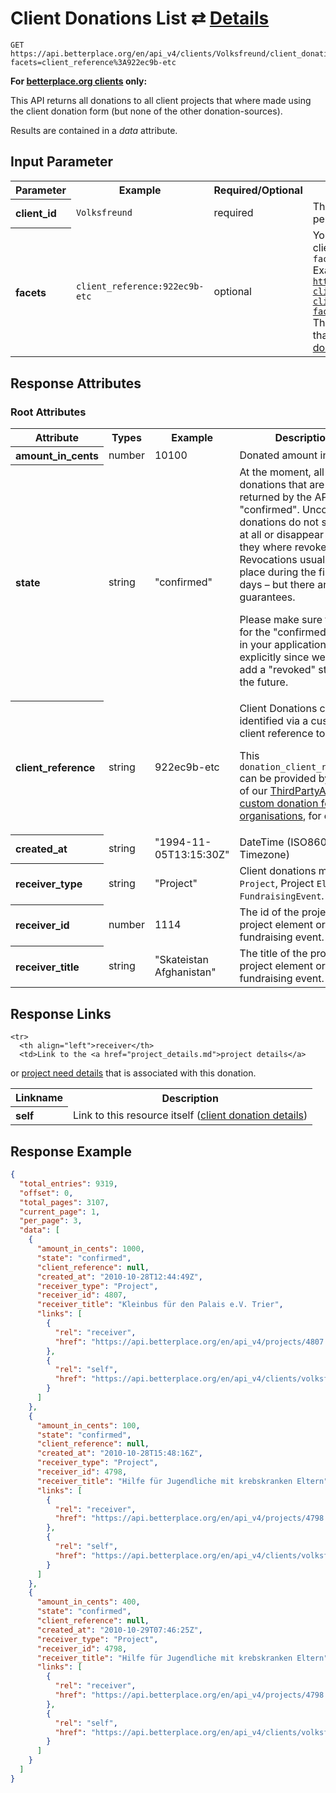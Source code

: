 
# Client Donations List ⇄ [Details](client_donation_details.md)

```nginx
GET https://api.betterplace.org/en/api_v4/clients/Volksfreund/client_donations.json?facets=client_reference%3A922ec9b-etc
```

**For [betterplace.org clients](../README.md#client-api) only:**

This API returns all donations to all client projects that where made using
the client donation form (but none of the other donation-sources).

Results are contained in a *data* attribute.


## Input Parameter

<table>
  <tr>
    <th>Parameter</th>
    <th>Example</th>
    <th>Required/Optional</th>
    <th>Description</th>
  </tr>
  <tr>
    <th align="left">client_id</th>
    <td><code>Volksfreund</code></td>
    <td>required</td>
    <td>The betterplace.org-internal client permalink.</td>
  </tr>
  <tr>
    <th align="left">facets</th>
    <td><code>client_reference:922ec9b-etc</code></td>
    <td>optional</td>
    <td>You can search for a specific client_reference: <code>?facets=client_reference:54</code>

<br>
Example:
<a href="https://api.betterplace.org/en/api_v4/clients/karmic_minion/client_donations?facets=client_reference:54">
  <code>https://api.betterplace.org/en/api_v4/ clients/karmic_minion/ client_donations?facets=client_reference:54</code>
</a>

<br>
This feature is only used in some cases that relate to the
<a href="../donation_form/third_party_app_donation_form.md">ThirdPartyApp custom donation form for organisations</a>
</td>
  </tr>
</table>

## Response Attributes

### Root Attributes

  <table>
    <tr>
      <th>Attribute</th>
      <th>Types</th>
      <th>Example</th>
      <th>Description</th>
    </tr>
    <tr>
      <th align="left">amount_in_cents</th>
      <td>number</td>
      <td>10100</td>
      <td>Donated amount in cents</td>
    </tr>
    <tr>
      <th align="left">state</th>
      <td>string</td>
      <td>"confirmed"</td>
      <td>At the moment, all donations that are returned by the API are "confirmed".
Unconfirmed donations do not show up at all or disappear after they where revoked.
Revocations usually take place during the first 14 days – but there are no guarantees.

Please make sure to check for the "confirmed" state in your application explicitly since
we might add a "revoked" state in the future.
</td>
    </tr>
    <tr>
      <th align="left">client_reference</th>
      <td>string</td>
      <td>922ec9b-etc</td>
      <td>Client Donations can be identified via a custom client reference token.

This <code>donation_client_reference</code> can be provided by users of our
<a href="../donation_form/third_party_app_donation_form.md">
ThirdPartyApp custom donation form for organisations</a>, for example.
</td>
    </tr>
    <tr>
      <th align="left">created_at</th>
      <td>string</td>
      <td>"1994-11-05T13:15:30Z"</td>
      <td>DateTime (ISO8601 with Timezone)</td>
    </tr>
    <tr>
      <th align="left">receiver_type</th>
      <td>string</td>
      <td>"Project"</td>
      <td>Client donations may go to <code>Project</code>,
Project <code>Element</code>, <code>FundraisingEvent</code>.
</td>
    </tr>
    <tr>
      <th align="left">receiver_id</th>
      <td>number</td>
      <td>1114</td>
      <td>The id of the project, project element or fundraising event.</td>
    </tr>
    <tr>
      <th align="left">receiver_title</th>
      <td>string</td>
      <td>"Skateistan Afghanistan"</td>
      <td>The title of the project, project element or fundraising event.</td>
    </tr>
  </table>
</table>

## Response Links

<table>
  <tr>
    <th>Linkname</th>
    <th>Description</th>
  </tr>

    <tr>
      <th align="left">receiver</th>
      <td>Link to the <a href="project_details.md">project details</a>
or <a href="need_details.md">project need details</a>
that is associated with this donation.
</td>
    </tr>
    <tr>
      <th align="left">self</th>
      <td>Link to this resource itself
(<a href="client_donation_details.md">client donation details</a>)
</td>
    </tr>
</table>

## Response Example

```json
{
  "total_entries": 9319,
  "offset": 0,
  "total_pages": 3107,
  "current_page": 1,
  "per_page": 3,
  "data": [
    {
      "amount_in_cents": 1000,
      "state": "confirmed",
      "client_reference": null,
      "created_at": "2010-10-28T12:44:49Z",
      "receiver_type": "Project",
      "receiver_id": 4807,
      "receiver_title": "Kleinbus für den Palais e.V. Trier",
      "links": [
        {
          "rel": "receiver",
          "href": "https://api.betterplace.org/en/api_v4/projects/4807.json"
        },
        {
          "rel": "self",
          "href": "https://api.betterplace.org/en/api_v4/clients/volksfreund/client_donations/328db52eb745be52f3b5aaf0.json"
        }
      ]
    },
    {
      "amount_in_cents": 100,
      "state": "confirmed",
      "client_reference": null,
      "created_at": "2010-10-28T15:48:16Z",
      "receiver_type": "Project",
      "receiver_id": 4798,
      "receiver_title": "Hilfe für Jugendliche mit krebskranken Eltern",
      "links": [
        {
          "rel": "receiver",
          "href": "https://api.betterplace.org/en/api_v4/projects/4798.json"
        },
        {
          "rel": "self",
          "href": "https://api.betterplace.org/en/api_v4/clients/volksfreund/client_donations/7d775febc93584375ab07136.json"
        }
      ]
    },
    {
      "amount_in_cents": 400,
      "state": "confirmed",
      "client_reference": null,
      "created_at": "2010-10-29T07:46:25Z",
      "receiver_type": "Project",
      "receiver_id": 4798,
      "receiver_title": "Hilfe für Jugendliche mit krebskranken Eltern",
      "links": [
        {
          "rel": "receiver",
          "href": "https://api.betterplace.org/en/api_v4/projects/4798.json"
        },
        {
          "rel": "self",
          "href": "https://api.betterplace.org/en/api_v4/clients/volksfreund/client_donations/86be4452d4afb0f2d56f0add.json"
        }
      ]
    }
  ]
}
```

